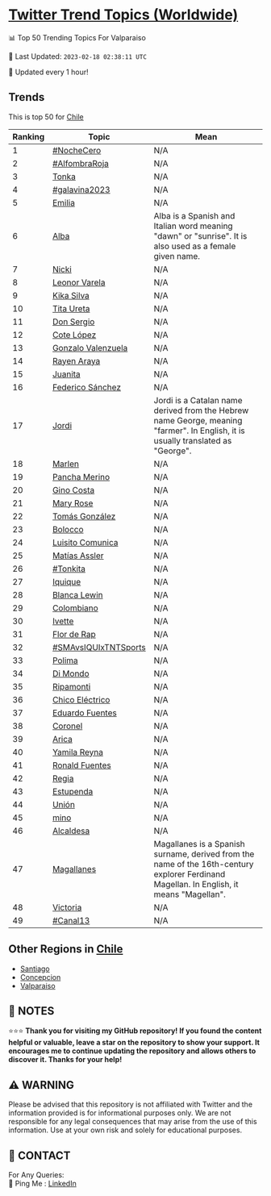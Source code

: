 [Twitter Trend Topics (Worldwide)](https://github.com/ErcinDedeoglu/Twitter-Trend-Topics)
==========


📊 Top 50 Trending Topics For Valparaiso

📆 Last Updated: `2023-02-18 02:38:11 UTC`

🔧 Updated every 1 hour!


## Trends

This is top 50 for [Chile](</Chile>)

| Ranking | Topic | Mean |
| ------- | ------------ | ------------ |
| 1 | [#NocheCero](http://twitter.com/search?q=%23NocheCero) | N/A |
| 2 | [#AlfombraRoja](http://twitter.com/search?q=%23AlfombraRoja) | N/A |
| 3 | [Tonka](http://twitter.com/search?q=Tonka) | N/A |
| 4 | [#galavina2023](http://twitter.com/search?q=%23galavina2023) | N/A |
| 5 | [Emilia](http://twitter.com/search?q=Emilia) | N/A |
| 6 | [Alba](http://twitter.com/search?q=Alba) | Alba is a Spanish and Italian word meaning "dawn" or "sunrise". It is also used as a female given name. |
| 7 | [Nicki](http://twitter.com/search?q=Nicki) | N/A |
| 8 | [Leonor Varela](http://twitter.com/search?q=Leonor+Varela) | N/A |
| 9 | [Kika Silva](http://twitter.com/search?q=Kika+Silva) | N/A |
| 10 | [Tita Ureta](http://twitter.com/search?q=Tita+Ureta) | N/A |
| 11 | [Don Sergio](http://twitter.com/search?q=Don+Sergio) | N/A |
| 12 | [Cote López](http://twitter.com/search?q=Cote+L%c3%b3pez) | N/A |
| 13 | [Gonzalo Valenzuela](http://twitter.com/search?q=Gonzalo+Valenzuela) | N/A |
| 14 | [Rayen Araya](http://twitter.com/search?q=Rayen+Araya) | N/A |
| 15 | [Juanita](http://twitter.com/search?q=Juanita) | N/A |
| 16 | [Federico Sánchez](http://twitter.com/search?q=Federico+S%c3%a1nchez) | N/A |
| 17 | [Jordi](http://twitter.com/search?q=Jordi) | Jordi is a Catalan name derived from the Hebrew name George, meaning "farmer". In English, it is usually translated as "George". |
| 18 | [Marlen](http://twitter.com/search?q=Marlen) | N/A |
| 19 | [Pancha Merino](http://twitter.com/search?q=Pancha+Merino) | N/A |
| 20 | [Gino Costa](http://twitter.com/search?q=Gino+Costa) | N/A |
| 21 | [Mary Rose](http://twitter.com/search?q=Mary+Rose) | N/A |
| 22 | [Tomás González](http://twitter.com/search?q=Tom%c3%a1s+Gonz%c3%a1lez) | N/A |
| 23 | [Bolocco](http://twitter.com/search?q=Bolocco) | N/A |
| 24 | [Luisito Comunica](http://twitter.com/search?q=Luisito+Comunica) | N/A |
| 25 | [Matías Assler](http://twitter.com/search?q=Mat%c3%adas+Assler) | N/A |
| 26 | [#Tonkita](http://twitter.com/search?q=%23Tonkita) | N/A |
| 27 | [Iquique](http://twitter.com/search?q=Iquique) | N/A |
| 28 | [Blanca Lewin](http://twitter.com/search?q=Blanca+Lewin) | N/A |
| 29 | [Colombiano](http://twitter.com/search?q=Colombiano) | N/A |
| 30 | [Ivette](http://twitter.com/search?q=Ivette) | N/A |
| 31 | [Flor de Rap](http://twitter.com/search?q=Flor+de+Rap) | N/A |
| 32 | [#SMAvsIQUIxTNTSports](http://twitter.com/search?q=%23SMAvsIQUIxTNTSports) | N/A |
| 33 | [Polima](http://twitter.com/search?q=Polima) | N/A |
| 34 | [Di Mondo](http://twitter.com/search?q=Di+Mondo) | N/A |
| 35 | [Ripamonti](http://twitter.com/search?q=Ripamonti) | N/A |
| 36 | [Chico Eléctrico](http://twitter.com/search?q=Chico+El%c3%a9ctrico) | N/A |
| 37 | [Eduardo Fuentes](http://twitter.com/search?q=Eduardo+Fuentes) | N/A |
| 38 | [Coronel](http://twitter.com/search?q=Coronel) | N/A |
| 39 | [Arica](http://twitter.com/search?q=Arica) | N/A |
| 40 | [Yamila Reyna](http://twitter.com/search?q=Yamila+Reyna) | N/A |
| 41 | [Ronald Fuentes](http://twitter.com/search?q=Ronald+Fuentes) | N/A |
| 42 | [Regia](http://twitter.com/search?q=Regia) | N/A |
| 43 | [Estupenda](http://twitter.com/search?q=Estupenda) | N/A |
| 44 | [Unión](http://twitter.com/search?q=Uni%c3%b3n) | N/A |
| 45 | [mino](http://twitter.com/search?q=mino) | N/A |
| 46 | [Alcaldesa](http://twitter.com/search?q=Alcaldesa) | N/A |
| 47 | [Magallanes](http://twitter.com/search?q=Magallanes) | Magallanes is a Spanish surname, derived from the name of the 16th-century explorer Ferdinand Magellan. In English, it means "Magellan". |
| 48 | [Victoria](http://twitter.com/search?q=Victoria) | N/A |
| 49 | [#Canal13](http://twitter.com/search?q=%23Canal13) | N/A |



## Other Regions in [Chile](</Chile>)

* [Santiago](</Chile/Santiago.md>)
* [Concepcion](</Chile/Concepcion.md>)
* [Valparaiso](</Chile/Valparaiso.md>)



## 📝 NOTES

⭐⭐⭐ **Thank you for visiting my GitHub repository! If you found the content helpful or valuable, leave a star on the repository to show your support. It encourages me to continue updating the repository and allows others to discover it. Thanks for your help!**


## ⚠️ WARNING

Please be advised that this repository is not affiliated with Twitter and the information provided is for informational purposes only. We are not responsible for any legal consequences that may arise from the use of this information. Use at your own risk and solely for educational purposes.


## 📨 CONTACT

 For Any Queries:  
            🏓 Ping Me : [LinkedIn](https://www.linkedin.com/in/ercindedeoglu/)
